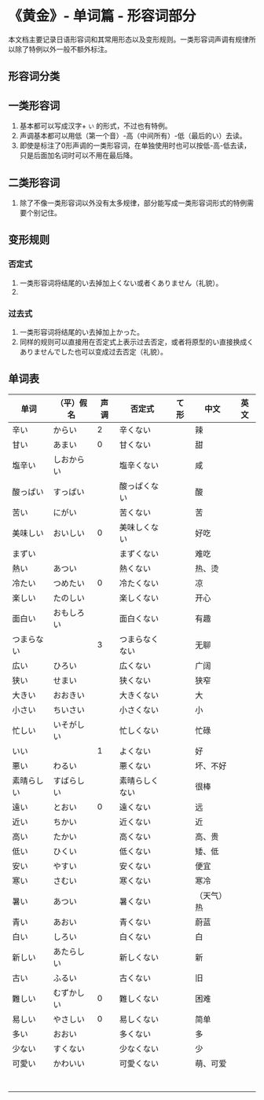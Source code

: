 # 《黄金》- 单词篇 - 形容词部分

本文档主要记录日语形容词和其常用形态以及变形规则。一类形容词声调有规律所以除了特例以外一般不额外标注。

## 形容词分类

## 一类形容词
1. 基本都可以写成汉字+ `い` 的形式，不过也有特例。
2. 声调基本都可以用低（第一个音）-高（中间所有）-低（最后的い）去读。
3. 即使是标注了0形声调的一类形容词，在单独使用时也可以按低-高-低去读，只是后面加名词时可以不用在最后降。

## 二类形容词
1. 除了不像一类形容词以外没有太多规律，部分能写成一类形容词形式的特例需要个别记住。

## 变形规则

### 否定式
1. 一类形容词将结尾的い去掉加上くない或者くありません（礼貌）。
2. 

### 过去式
1. 一类形容词将结尾的い去掉加上かった。
2. 同样的规则可以直接用在否定式上表示过去否定，或者将原型的い直接换成くありませんでした也可以变成过去否定（礼貌）。

## 单词表
| 单词       | （平）假名 | 声调 | 否定式         | て形 | 中文       | 英文 |
| ---------- | ---------- | ---- | -------------- | ---- | ---------- | ---- |
| 辛い       | からい     | 2    | 辛くない       |      | 辣         |      |
| 甘い       | あまい     | 0    | 甘くない       |      | 甜         |      |
| 塩辛い     | しおからい |      | 塩辛くない     |      | 咸         |      |
| 酸っぱい   | すっぱい   |      | 酸っぱくない   |      | 酸         |      |
| 苦い       | にがい     |      | 苦くない       |      | 苦         |      |
| 美味しい   | おいしい   | 0    | 美味しくない   |      | 好吃       |      |
| まずい     |            |      | まずくない     |      | 难吃       |      |
| 熱い       | あつい     |      | 熱くない       |      | 热、烫     |      |
| 冷たい     | つめたい   | 0    | 冷たくない     |      | 凉         |      |
| 楽しい     | たのしい   |      | 楽しくない     |      | 开心       |      |
| 面白い     | おもしろい |      | 面白くない     |      | 有趣       |      |
| つまらない |            | 3    | つまらなくない |      | 无聊       |      |
| 広い       | ひろい     |      | 広くない       |      | 广阔       |      |
| 狭い       | せまい     |      | 狭くない       |      | 狭窄       |      |
| 大きい     | おおきい   |      | 大きくない     |      | 大         |      |
| 小さい     | ちいさい   |      | 小さくない     |      | 小         |      |
| 忙しい     | いそがしい |      | 忙しくない     |      | 忙碌       |      |
| いい       |            | 1    | よくない       |      | 好         |      |
| 悪い       | わるい     |      | 悪くない       |      | 坏、不好   |      |
| 素晴らしい | すばらしい |      | 素晴らしくない |      | 很棒       |      |
| 遠い       | とおい     | 0    | 遠くない       |      | 远         |      |
| 近い       | ちかい     |      | 近くない       |      | 近         |      |
| 高い       | たかい     |      | 高くない       |      | 高、贵     |      |
| 低い       | ひくい     |      | 低くない       |      | 矮、低     |      |
| 安い       | やすい     |      | 安くない       |      | 便宜       |      |
| 寒い       | さむい     |      | 寒くない       |      | 寒冷       |      |
| 暑い       | あつい     |      | 暑くない       |      | （天气）热 |      |
| 青い       | あおい     |      | 青くない       |      | 蔚蓝       |      |
| 白い       | しろい     |      | 白くない       |      | 白         |      |
| 新しい     | あたらしい |      | 新しくない     |      | 新         |      |
| 古い       | ふるい     |      | 古くない       |      | 旧         |      |
| 難しい     | むずかしい | 0    | 難しくない     |      | 困难       |      |
| 易しい     | やさしい   | 0    | 易しくない     |      | 简单       |      |
| 多い       | おおい     |      | 多くない       |      | 多         |      |
| 少ない     | すくない   |      | 少なくない     |      | 少         |      |
| 可愛い     | かわいい   |      | 可愛くない     |      | 萌、可爱   |      |
|            |            |      |                |      |            |      |
|            |            |      |                |      |            |      |
|            |            |      |                |      |            |      |
|            |            |      |                |      |            |      |
|            |            |      |                |      |            |      |
|            |            |      |                |      |            |      |
|            |            |      |                |      |            |      |
